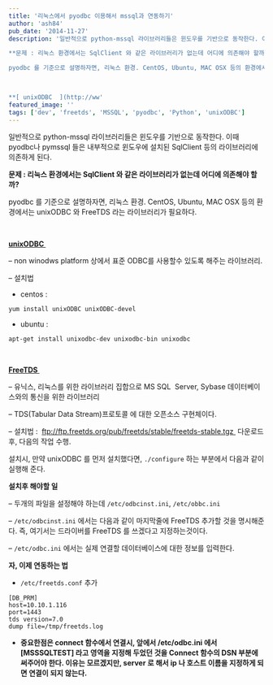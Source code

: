 ```yaml
---
title: '리눅스에서 pyodbc 이용해서 mssql과 연동하기'
author: 'ash84'
pub_date: '2014-11-27'
description: '일반적으로 python-mssql 라이브러리들은 윈도우를 기반으로 동작한다. 이때 pyodbc나 pymssql 들은 내부적으로 윈도우에 설치된 SqlClient 등의 라이브러리에 의존하게 된다. 

**문제 : 리눅스 환경에서는 SqlClient 와 같은 라이브러리가 없는데 어디에 의존해야 할까?**

pyodbc 를 기준으로 설명하자면, 리눅스 환경. CentOS, Ubuntu, MAC OSX 등의 환경에서는 unixODBC 와 FreeTDS 라는 라이브러리가 필요하다. 

    

**[ unixODBC  ](http://ww'
featured_image: ''
tags: ['dev', 'freetds', 'MSSQL', 'pyodbc', 'Python', 'unixODBC']
---
```


일반적으로 python-mssql 라이브러리들은 윈도우를 기반으로 동작한다. 이때 pyodbc나 pymssql 들은 내부적으로 윈도우에 설치된 SqlClient 등의 라이브러리에 의존하게 된다. 

**문제 : 리눅스 환경에서는 SqlClient 와 같은 라이브러리가 없는데 어디에 의존해야 할까?**

pyodbc 를 기준으로 설명하자면, 리눅스 환경. CentOS, Ubuntu, MAC OSX 등의 환경에서는 unixODBC 와 FreeTDS 라는 라이브러리가 필요하다. 

    

**[ unixODBC  ](http://www.unixodbc.org/)**

 – non winodws platform 상에서 표준 ODBC를 사용할수 있도록 해주는 라이브러리.  

 – 설치법  

-  centos : 
```
yum install unixODBC unixODBC-devel 
```

-  ubuntu : 
```
apt-get install unixodbc-dev unixodbc-bin unixodbc 
```

    

**[ FreeTDS  ](http://www.freetds.org/)**

 – 유닉스, 리눅스를 위한 라이브러리 집합으로 MS SQL  Server, Sybase 데이터베이스와의 통신을 위한 라이브러리  

 – TDS(Tabular Data Stream)프로토콜 에 대한 오픈소스 구현체이다.  

 – 설치법 :  [ ftp://ftp.freetds.org/pub/freetds/stable/freetds-stable.tgz ](ftp://ftp.freetds.org/pub/freetds/stable/freetds-stable.tgz)  다운로드후, 다음의 작업 수행. 

 
 

 <script src="https://gist.github.com/AhnSeongHyun/0b3b802c75784c6f1693.js"></script> 

 설치시, 만약 unixODBC 를 먼저 설치했다면, `./configure` 하는 부분에서 다음과 같이 실행해 준다. 

 <script src="https://gist.github.com/AhnSeongHyun/e21b71e85832c4c7c0ee.js"></script> 

**설치후 해야할 일**

 – 두개의 파일을 설정해야 하는데 `/etc/odbcinst.ini`, `/etc/obbc.ini`

 – `/etc/odbcinst.ini` 에서는 다음과 같이 마지막줄에 FreeTDS 추가할 것을 명시해준다. 즉, 여기서는 드라이버를 FreeTDS 를 쓰겠다고 지정하는것이다.  

 <script src="https://gist.github.com/AhnSeongHyun/5c03139a99b6e2935be3.js"></script> 

 – `/etc/odbc.ini` 에서는 실제 연결할 데이터베이스에 대한 정보를 입력한다.  

<script src="https://gist.github.com/AhnSeongHyun/9906b7f4fdb7da32e2c2.js"></script>

<script src="https://gist.github.com/AhnSeongHyun/3690774bf40cca02333d.js"></script>
 

**자, 이제 연동하는 법**

- `/etc/freetds.conf` 추가

```
[DB_PRM]
host=10.10.1.116
port=1443
tds version=7.0
dump file=/tmp/freetds.log
```

- **중요한점은 connect 함수에서 연결시, 앞에서 /etc/odbc.ini 에서 [MSSSQLTEST] 라고 영역을 지정해 두었던 것을 Connect 함수의 DSN 부분에 써주어야 한다. 이유는 모르겠지만, server 로 해서 ip 나 호스트 이름을 지정하게 되면 연결이 되지 않는다.**



